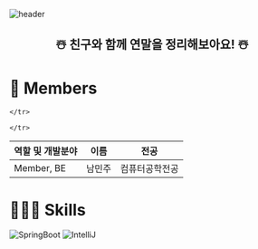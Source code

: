![header](https://capsule-render.vercel.app/api?type=waving&color=37A0FF&height=300&section=header&text=IGLOO&fontSize=90&fontColor=FFFFFF)

<h2 align="center">☃️ 친구와 함께 연말을 정리해보아요! ☃️</h2>

<h1>👋 Members</h1>

<table>
  <thead>
    <tr>
      <th>역할 및 개발분야</th>
      <th>이름</th>
      <th>전공</th>
 
    </tr>
  </thead>
  <tbody>
    <tr>
      <td>Member, BE</td>
      <td>남민주</td>
      <td>컴퓨터공학전공</td>
 
    </tr>
  </tbody>
</table>

<h1>🧑🏻‍💻 Skills</h1>

<p>
  <img src="https://img.shields.io/badge/Spring%20Boot-6DB33F.svg?style=for-the-badge&logo=Spring-Boot&logoColor=white" alt="SpringBoot"/>
  <img src="https://img.shields.io/badge/IntelliJ%20IDEA-000000.svg?style=for-the-badge&logo=IntelliJ-IDEA&logoColor=white" alt="IntelliJ"/>
</p>
